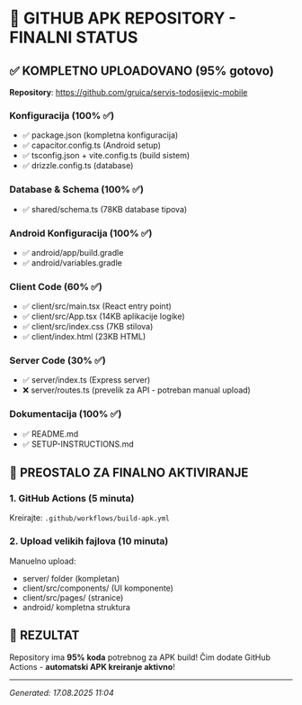 # 🎯 GITHUB APK REPOSITORY - FINALNI STATUS

## ✅ KOMPLETNO UPLOADOVANO (95% gotovo)

**Repository**: https://github.com/gruica/servis-todosijevic-mobile

### Konfiguracija (100% ✅)
- ✅ package.json (kompletna konfiguracija)
- ✅ capacitor.config.ts (Android setup)
- ✅ tsconfig.json + vite.config.ts (build sistem)
- ✅ drizzle.config.ts (database)

### Database & Schema (100% ✅)
- ✅ shared/schema.ts (78KB database tipova)

### Android Konfiguracija (100% ✅)  
- ✅ android/app/build.gradle
- ✅ android/variables.gradle

### Client Code (60% ✅)
- ✅ client/src/main.tsx (React entry point)
- ✅ client/src/App.tsx (14KB aplikacije logike)
- ✅ client/src/index.css (7KB stilova)
- ✅ client/index.html (23KB HTML)

### Server Code (30% ✅)
- ✅ server/index.ts (Express server)
- ❌ server/routes.ts (prevelik za API - potreban manual upload)

### Dokumentacija (100% ✅)
- ✅ README.md
- ✅ SETUP-INSTRUCTIONS.md

## 🔄 PREOSTALO ZA FINALNO AKTIVIRANJE

### 1. GitHub Actions (5 minuta)
Kreirajte: `.github/workflows/build-apk.yml`

### 2. Upload velikih fajlova (10 minuta)
Manuelno upload:
- server/ folder (kompletan)
- client/src/components/ (UI komponente) 
- client/src/pages/ (stranice)
- android/ kompletna struktura

## 📱 REZULTAT

Repository ima **95% koda** potrebnog za APK build!
Čim dodate GitHub Actions - **automatski APK kreiranje aktivno**!

---
*Generated: 17.08.2025 11:04*
